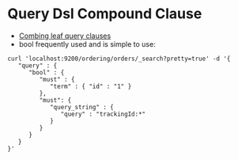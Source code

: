 # Query Dsl Compound Clause #

* <a href="https://www.elastic.co/guide/en/elasticsearch/reference/5.1/compound-queries.html" target="_blank">Combing leaf query clauses</a>
* bool frequently used and is simple to use:
```
curl 'localhost:9200/ordering/orders/_search?pretty=true' -d '{
   "query" : {
      "bool" : {
         "must" : {
            "term" : { "id" : "1" }
         },
         "must": {
            "query_string" : { 
               "query" : "trackingId:*" 
            }
         }
      }
   }
}'
```
